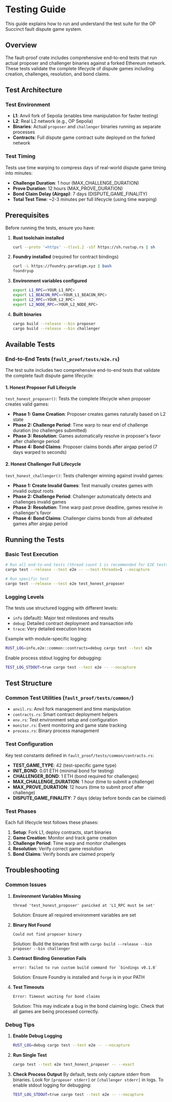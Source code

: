# Testing Guide

This guide explains how to run and understand the test suite for the OP Succinct fault dispute game system.

## Overview

The fault-proof crate includes comprehensive end-to-end tests that run actual proposer and challenger binaries against a forked Ethereum network. These tests validate the complete lifecycle of dispute games including creation, challenges, resolution, and bond claims.

## Test Architecture

### Test Environment
- **L1**: Anvil fork of Sepolia (enables time manipulation for faster testing)
- **L2**: Real L2 network (e.g., OP Sepolia)
- **Binaries**: Actual `proposer` and `challenger` binaries running as separate processes
- **Contracts**: Full dispute game contract suite deployed on the forked network

### Test Timing
Tests use time warping to compress days of real-world dispute game timing into minutes:
- **Challenge Duration**: 1 hour (MAX_CHALLENGE_DURATION)
- **Prove Duration**: 12 hours (MAX_PROVE_DURATION)
- **Bond Claim Delay (Airgap)**: 7 days (DISPUTE_GAME_FINALITY)
- **Total Test Time**: ~2-3 minutes per full lifecycle (using time warping)

## Prerequisites

Before running the tests, ensure you have:

1. **Rust toolchain installed**
   ```bash
   curl --proto '=https' --tlsv1.2 -sSf https://sh.rustup.rs | sh
   ```

2. **Foundry installed** (required for contract bindings)
   ```bash
   curl -L https://foundry.paradigm.xyz | bash
   foundryup
   ```

3. **Environment variables configured**
   ```bash
   export L1_RPC=<YOUR_L1_RPC>
   export L1_BEACON_RPC=<YOUR_L1_BEACON_RPC>
   export L2_RPC=<YOUR_L2_RPC>
   export L2_NODE_RPC=<YOUR_L2_NODE_RPC>
   ```

4. **Built binaries**
   ```bash
   cargo build --release --bin proposer
   cargo build --release --bin challenger
   ```

## Available Tests

### End-to-End Tests (`fault_proof/tests/e2e.rs`)

The test suite includes two comprehensive end-to-end tests that validate the complete fault dispute game lifecycle:

#### 1. Honest Proposer Full Lifecycle
`test_honest_proposer()`: Tests the complete lifecycle when proposer creates valid games:
- **Phase 1: Game Creation**: Proposer creates games naturally based on L2 state
- **Phase 2: Challenge Period**: Time warp to near end of challenge duration (no challenges submitted)
- **Phase 3: Resolution**: Games automatically resolve in proposer's favor after challenge period
- **Phase 4: Bond Claims**: Proposer claims bonds after airgap period (7 days warped to seconds)

#### 2. Honest Challenger Full Lifecycle
`test_honest_challenger()`: Tests challenger winning against invalid games:
- **Phase 1: Create Invalid Games**: Test manually creates games with invalid output roots
- **Phase 2: Challenge Period**: Challenger automatically detects and challenges invalid games
- **Phase 3: Resolution**: Time warp past prove deadline, games resolve in challenger's favor
- **Phase 4: Bond Claims**: Challenger claims bonds from all defeated games after airgap period

## Running the Tests

### Basic Test Execution
```bash
# Run all end-to-end tests (thread count 1 is recommended for E2E tests)
cargo test --release --test e2e -- --test-threads=1 --nocapture

# Run specific test
cargo test --release --test e2e test_honest_proposer

```

### Logging Levels
The tests use structured logging with different levels:
- `info` (default): Major test milestones and results
- `debug`: Detailed contract deployment and transaction info
- `trace`: Very detailed execution traces

Example with module-specific logging:
```bash
RUST_LOG=info,e2e::common::contracts=debug cargo test --test e2e
```

Enable process stdout logging for debugging:
```bash
TEST_LOG_STDOUT=true cargo test --test e2e -- --nocapture
```

## Test Structure

### Common Test Utilities (`fault_proof/tests/common/`)
- `anvil.rs`: Anvil fork management and time manipulation
- `contracts.rs`: Smart contract deployment helpers
- `env.rs`: Test environment setup and configuration
- `monitor.rs`: Event monitoring and game state tracking
- `process.rs`: Binary process management

### Test Configuration

Key test constants defined in `fault_proof/tests/common/contracts.rs`:
- **TEST_GAME_TYPE**: 42 (test-specific game type)
- **INIT_BOND**: 0.01 ETH (minimal bond for testing)
- **CHALLENGER_BOND**: 1 ETH (bond required for challenges)
- **MAX_CHALLENGE_DURATION**: 1 hour (time to submit a challenge)
- **MAX_PROVE_DURATION**: 12 hours (time to submit proof after challenge)
- **DISPUTE_GAME_FINALITY**: 7 days (delay before bonds can be claimed)

### Test Phases
Each full lifecycle test follows these phases:
1. **Setup**: Fork L1, deploy contracts, start binaries
2. **Game Creation**: Monitor and track game creation
3. **Challenge Period**: Time warp and monitor challenges
4. **Resolution**: Verify correct game resolution
5. **Bond Claims**: Verify bonds are claimed properly

## Troubleshooting

### Common Issues

1. **Environment Variables Missing**
   ```
   thread 'test_honest_proposer' panicked at 'L1_RPC must be set'
   ```
   Solution: Ensure all required environment variables are set

2. **Binary Not Found**
   ```
   Could not find proposer binary
   ```
   Solution: Build the binaries first with `cargo build --release --bin proposer --bin challenger`

3. **Contract Binding Generation Fails**
   ```
   error: failed to run custom build command for `bindings v0.1.0`
   ```
   Solution: Ensure Foundry is installed and `forge` is in your PATH

4. **Test Timeouts**
   ```
   Error: Timeout waiting for bond claims
   ```
   Solution: This may indicate a bug in the bond claiming logic. Check that all games are being processed correctly.

### Debug Tips

1. **Enable Debug Logging**
   ```bash
   RUST_LOG=debug cargo test --test e2e -- --nocapture
   ```

2. **Run Single Test**
   ```bash
   cargo test --test e2e test_honest_proposer -- --exact
   ```

3. **Check Process Output**
   By default, tests only capture stderr from binaries. Look for `[proposer stderr]` or `[challenger stderr]` in logs.
   To enable stdout logging for debugging:
   ```bash
   TEST_LOG_STDOUT=true cargo test --test e2e -- --nocapture
   ```
